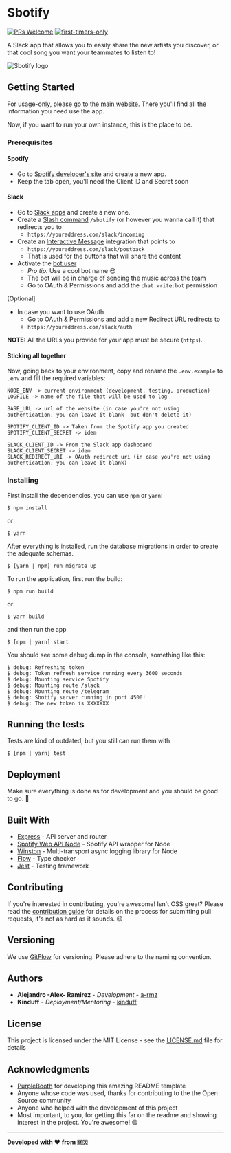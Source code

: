 # Sbotify

[![PRs Welcome](https://img.shields.io/badge/PRs-welcome-brightgreen.svg?style=flat-square)](http://makeapullrequest.com)
[![first-timers-only](http://img.shields.io/badge/first--timers--only-friendly-blue.svg?style=flat-square)](http://www.firsttimersonly.com/)

A Slack app that allows you to easily share the new artists you discover, or that cool song you want your teammates to listen to!

![Sbotify logo](https://user-images.githubusercontent.com/15201480/27359886-dd78f546-55e3-11e7-8482-421750fff96b.png)


## Getting Started

For usage-only, please go to the [main website](https://a-rmz.github.io/sbotify/). There you'll find all the information you need use the app.

Now, if you want to run your own instance, this is the place to be.

### Prerequisites

#### Spotify
- Go to [Spotify developer's site](https://developer.spotify.com/) and create a new app.
- Keep the tab open, you'll need the Client ID and Secret soon

#### Slack
- Go to [Slack apps](https://api.slack.com/apps) and create a new one.
- Create a [Slash command](https://api.slack.com/slash-commands) `/sbotify` (or however you wanna call it) that redirects you to
  - `https://youraddress.com/slack/incoming`
- Create an [Interactive Message](https://api.slack.com/interactive-messages) integration that points to
  - `https://youraddress.com/slack/postback`
  - That is used for the buttons that will share the content
- Activate the [bot user](https://api.slack.com/bot-users)
  - *Pro tip:* Use a cool bot name 😎
  - The bot will be in charge of sending the music across the team
  - Go to OAuth & Permissions and add the `chat:write:bot` permission

[Optional]
- In case you want to use OAuth
  - Go to OAuth & Permissions and add a new Redirect URL redirects to
  - `https://youraddress.com/slack/auth`

**NOTE:** All the URLs you provide for your app must be secure (`https`).

#### Sticking all together
Now, going back to your environment, copy and rename the `.env.example` to `.env` and fill the required variables:

```
NODE_ENV -> current environment (development, testing, production)
LOGFILE -> name of the file that will be used to log

BASE_URL -> url of the website (in case you're not using authentication, you can leave it blank -but don't delete it)

SPOTIFY_CLIENT_ID -> Taken from the Spotify app you created
SPOTIFY_CLIENT_SECRET -> idem

SLACK_CLIENT_ID -> From the Slack app dashboard
SLACK_CLIENT_SECRET -> idem
SLACK_REDIRECT_URI -> OAuth redirect uri (in case you're not using authentication, you can leave it blank)

```

### Installing

First install the dependencies, you can use `npm` or `yarn`:

```
$ npm install
```
or
```
$ yarn
```

After everything is installed, run the database migrations in order to create the adequate schemas.

```
$ [yarn | npm] run migrate up
```

To run the application, first run the build:
```
$ npm run build
```
or
```
$ yarn build
```

and then run the app
```
$ [npm | yarn] start
```

You should see some debug dump in the console, something like this:
```
$ debug: Refreshing token
$ debug: Token refresh service running every 3600 seconds
$ debug: Mounting service Spotify
$ debug: Mounting route /slack
$ debug: Mounting route /telegram
$ debug: Sbotify server running in port 4500!
$ debug: The new token is XXXXXXX
```

## Running the tests

Tests are kind of outdated, but you still can run them with

```
$ [npm | yarn] test
```

## Deployment

Make sure everything is done as for development and you should be good to go. 🚀

## Built With

* [Express](https://expressjs.com) - API server and router
* [Spotify Web API Node](https://github.com/thelinmichael/spotify-web-api-node) - Spotify API wrapper for Node
* [Winston](https://github.com/winstonjs/winston) - Multi-transport async logging library for Node
* [Flow](https://flow.org) - Type checker
* [Jest](https://facebook.github.io/jest/) - Testing framework

## Contributing

If you're interested in contributing, you're awesome! Isn't OSS great? Please read the [contribution guide](./CONTRIBUTING.md) for details on the process for submitting pull requests, it's not as hard as it sounds. 😉

## Versioning

We use [GitFlow](https://datasift.github.io/gitflow/IntroducingGitFlow.html) for versioning. Please adhere to the naming convention.

## Authors

* **Alejandro -Alex- Ramirez** - *Development* - [a-rmz](https://github.com/a-rmz)
* **Kinduff** - *Deployment/Mentoring* - [kinduff](https://github.com/kinduff)

## License

This project is licensed under the MIT License - see the [LICENSE.md](./LICENSE) file for details

## Acknowledgments

* [PurpleBooth](https://github.com/PurpleBooth) for developing this amazing README template
* Anyone whose code was used, thanks for contributing to the the Open Source community
* Anyone who helped with the development of this project
* Most important, to you, for getting this far on the readme and showing interest in the project. You're awesome! 😄

--------
**Developed with ❤️ from 🇲🇽**
